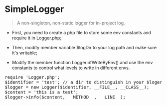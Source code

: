 # SimpleLogger

> A non-singleton, non-static logger for in-project log.

+ First, you need to create a php file to store some env constants and require it in Logger.php;

+ Then, modify member variable $logDir to your log path and make sure it's writable;

+ Modify the member function Logger::ifWriteByEnv() and use the env constants to control what levels to write in different envs. 

<pre>
require 'Logger.php';
$identifier = 'test'; // a dir to distinguish in your $logerDir, like /path/to/your-log-dir/test.
$logger = new Logger($identifier, __FILE__, __CLASS__);
$content = 'this is a test';
$logger->info($content, __METHOD__, __LINE__);
</pre>
